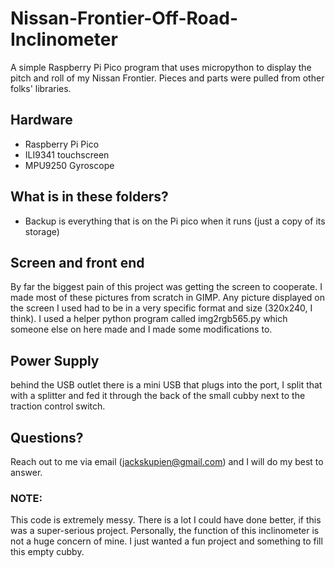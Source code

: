 # Nissan-Frontier-Off-Road-Inclinometer
A simple Raspberry Pi Pico program that uses micropython to display the pitch and roll of my Nissan Frontier. Pieces and parts were pulled from other folks' libraries.

## Hardware
* Raspberry Pi Pico
* ILI9341 touchscreen
* MPU9250 Gyroscope

## What is in these folders?
* Backup is everything that is on the Pi pico when it runs (just a copy of its storage)

## Screen and front end
By far the biggest pain of this project was getting the screen to cooperate. I made most of these pictures from scratch in GIMP. Any picture displayed on the screen I used had to be in a very specific format and size (320x240, I think). I used a helper python program called img2rgb565.py which someone else on here made and I made some modifications to.

## Power Supply
behind the USB outlet there is a mini USB that plugs into the port, I split that with a splitter and fed it through the back of the small cubby next to the traction control switch.

## Questions?
Reach out to me via email (jackskupien@gmail.com) and I will do my best to answer.

### NOTE:
This code is extremely messy. There is a lot I could have done better, if this was a super-serious project. Personally, the function of this inclinometer is not a huge concern of mine. I just wanted a fun project and something to fill this empty cubby.

